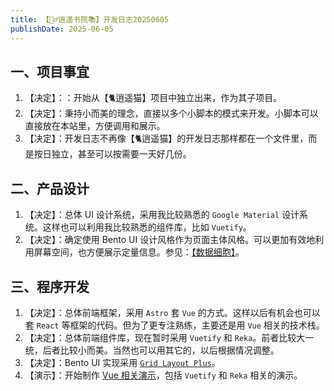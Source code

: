 ```yaml
---
title: 【🧚‍♂️逍遥书院📚】开发日志20250605
publishDate: 2025-06-05
---
```


## 一、项目事宜

1. 【决定】：：开始从【🐈逍遥猫】项目中独立出来，作为其子项目。
2. 【决定】：秉持小而美的理念，直接以多个小脚本的模式来开发。小脚本可以直接放在本站里，方便调用和展示。
3. 【决定】：开发日志不再像【🐈逍遥猫】的开发日志那样都在一个文件里，而是按日独立，甚至可以按需要一天好几份。

## 二、产品设计

1. 【决定】：总体 UI 设计系统，采用我比较熟悉的 `Google Material` 设计系统。这样也可以利用我比较熟悉的组件库，比如 `Vuetify`。
2. 【决定】：确定使用 Bento UI 设计风格作为页面主体风格。可以更加有效地利用屏幕空间，也方便展示定量信息。参见：[【数据细胞】](/2-cell/1-data-cell)。

## 三、程序开发

1. 【决定】：总体前端框架，采用 `Astro` 套 `Vue` 的方式。这样以后有机会也可以套 `React` 等框架的代码。但为了更专注熟练，主要还是用 `Vue` 相关的技术栈。
2. 【决定】：总体前端组件库，现在暂时采用 `Vuetify` 和 `Reka`。前者比较大一统，后者比较小而美。当然也可以用其它的，以后根据情况调整。
3. 【决定】：Bento UI 实现采用 [`Grid Layout Plus`](https://github.com/qmhc/grid-layout-plus)。
4. 【演示】：开始制作 [Vue 相关演示](/demo/vue-demo)，包括 `Vuetify` 和 `Reka` 相关的演示。
